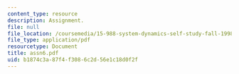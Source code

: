 ```yaml
---
content_type: resource
description: Assignment.
file: null
file_location: /coursemedia/15-988-system-dynamics-self-study-fall-1998-spring-1999/b1874c3a87f4f3086c2d56e1c18d0f2f_assn6.pdf
file_type: application/pdf
resourcetype: Document
title: assn6.pdf
uid: b1874c3a-87f4-f308-6c2d-56e1c18d0f2f
---
```

